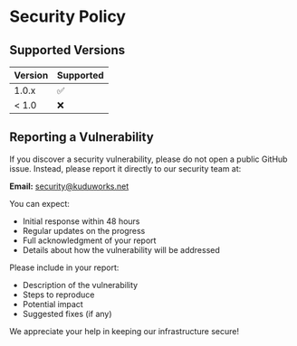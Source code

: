 # Security Policy

## Supported Versions

| Version | Supported          |
| ------- | ------------------ |
| 1.0.x   | :white_check_mark: |
| < 1.0   | :x:                |

## Reporting a Vulnerability

If you discover a security vulnerability, please do not open a public GitHub issue. 
Instead, please report it directly to our security team at:

**Email:** security@kuduworks.net

You can expect:
- Initial response within 48 hours
- Regular updates on the progress
- Full acknowledgment of your report
- Details about how the vulnerability will be addressed

Please include in your report:
- Description of the vulnerability
- Steps to reproduce
- Potential impact
- Suggested fixes (if any)

We appreciate your help in keeping our infrastructure secure!
